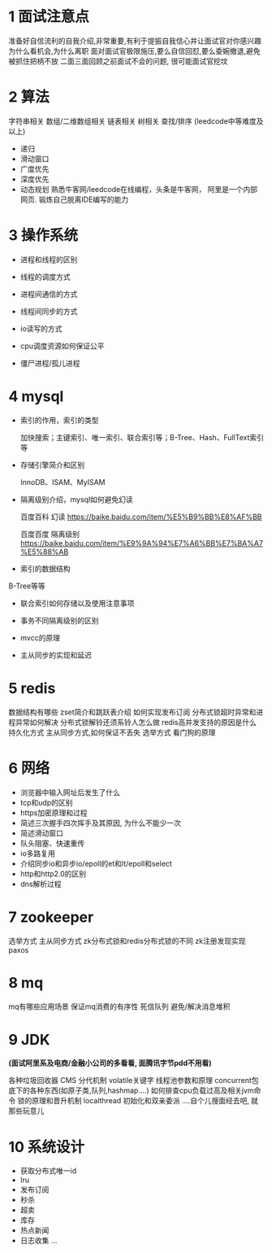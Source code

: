 # 1 面试注意点

准备好自信流利的自我介绍,非常重要,有利于提振自我信心并让面试官对你感兴趣
为什么看机会,为什么离职
面对面试官极限施压,要么自信回怼,要么委婉撤退,避免被抓住把柄不放
二面三面回顾之前面试不会的问题, 很可能面试官挖坟

#  2 算法

字符串相关
数组/二维数组相关
链表相关
树相关
查找/排序
(leedcode中等难度及以上)

* 递归
* 滑动窗口
* 广度优先
* 深度优先
* 动态规划
  熟悉牛客网/leedcode在线编程，头条是牛客网， 阿里是一个内部网页. 锻炼自己脱离IDE编写的能力

# 3 操作系统

* 进程和线程的区别



* 线程的调度方式
* 进程间通信的方式
* 线程间同步的方式
* io读写的方式
* cpu调度资源如何保证公平
* 僵尸进程/孤儿进程

# 4 mysql

* 索引的作用，索引的类型

  加快搜索；主键索引、唯一索引、联合索引等；B-Tree、Hash、FullText索引等

* 存储引擎简介和区别

  InnoDB、ISAM、MyISAM

* 隔离级别介绍，mysql如何避免幻读

  百度百科  幻读  https://baike.baidu.com/item/%E5%B9%BB%E8%AF%BB

  百度百度  隔离级别  https://baike.baidu.com/item/%E9%9A%94%E7%A6%BB%E7%BA%A7%E5%88%AB

*  索引的数据结构

  B-Tree等等

* 联合索引如何存储以及使用注意事项

* 事务不同隔离级别的区别

* mvcc的原理

* 主从同步的实现和延迟

# 5 redis

数据结构有哪些
zset简介和跳跃表介绍
如何实现发布订阅
分布式锁超时异常和进程异常如何解决
分布式锁解铃还须系铃人怎么做
redis高并发支持的原因是什么
持久化方式
主从同步方式,如何保证不丢失
选举方式
看门狗的原理

# 6 网络

* 浏览器中输入网址后发生了什么
* tcp和udp的区别
* https加密原理和过程
* 简述三次握手四次挥手及其原因, 为什么不能少一次
* 简述滑动窗口
* 队头阻塞、快速重传
* io多路复用
* 介绍同步io和异步io/epoll的et和lt/epoll和select
* http和http2.0的区别
* dns解析过程

# 7 zookeeper

选举方式
主从同步方式
zk分布式锁和redis分布式锁的不同
zk注册发现实现
paxos

# 8 mq

mq有哪些应用场景
保证mq消费的有序性
死信队列
避免/解决消息堆积

# 9 JDK

**(面试阿里系及电商/金融小公司的多看看, 面腾讯字节pdd不用看)**

各种垃圾回收器
CMS
分代机制
volatile关键字
线程池参数和原理
concurrent包底下的各种东西(如原子类,队列,hashmap....)
如何排查cpu负载过高及相关jvm命令
锁的原理和晋升机制
localthread
初始化和双亲委派
....自个儿搜面经去吧, 就那些玩意儿

# 10 系统设计

* 获取分布式唯一id
* lru
* 发布订阅
* 秒杀
* 超卖
* 库存
* 热点新闻
* 日志收集
  ...